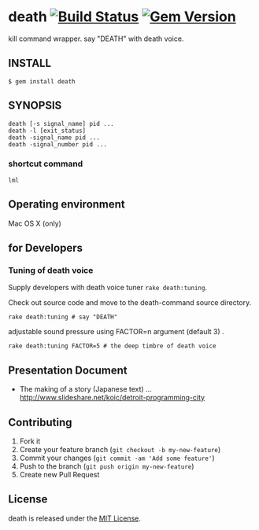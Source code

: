 # death [![Build Status](https://travis-ci.org/koic/death-command.svg)](https://travis-ci.org/koic/death-command) [![Gem Version](https://badge.fury.io/rb/death.svg)](http://badge.fury.io/rb/death)

kill command wrapper. say "DEATH" with death voice.

## INSTALL

```
$ gem install death
```

## SYNOPSIS

```
death [-s signal_name] pid ...
death -l [exit_status]
death -signal_name pid ...
death -signal_number pid ...
```

### shortcut command

```
lml
```

## Operating environment

Mac OS X (only)

## for Developers

### Tuning of death voice

Supply developers with death voice tuner `rake death:tuning`.

Check out source code and move to the death-command source directory.

```
rake death:tuning # say "DEATH"
```

adjustable sound pressure using FACTOR=n argument (default 3) .

```
rake death:tuning FACTOR=5 # the deep timbre of death voice
```

## Presentation Document

* The making of a story (Japanese text) ... http://www.slideshare.net/koic/detroit-programming-city

## Contributing

1. Fork it
2. Create your feature branch (`git checkout -b my-new-feature`)
3. Commit your changes (`git commit -am 'Add some feature'`)
4. Push to the branch (`git push origin my-new-feature`)
5. Create new Pull Request

## License

death is released under the [MIT License](http://www.opensource.org/licenses/MIT).
